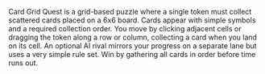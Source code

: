 Card Grid Quest is a grid-based puzzle where a single token must collect scattered cards placed on a 6x6 board. Cards appear with simple symbols and a required collection order. You move by clicking adjacent cells or dragging the token along a row or column, collecting a card when you land on its cell. An optional AI rival mirrors your progress on a separate lane but uses a very simple rule set. Win by gathering all cards in order before time runs out.